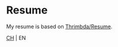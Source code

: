 # Resume

My resume is based on [Thrimbda/Resume](https://github.com/Thrimbda/resume).

[CH](resume_zh_cn.pdf) | EN